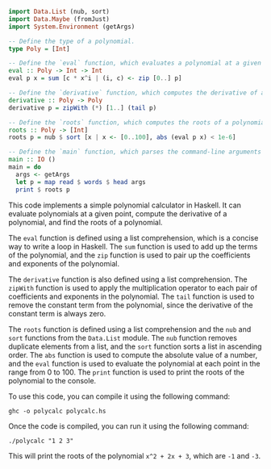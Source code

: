 ```haskell
import Data.List (nub, sort)
import Data.Maybe (fromJust)
import System.Environment (getArgs)

-- Define the type of a polynomial.
type Poly = [Int]

-- Define the `eval` function, which evaluates a polynomial at a given point.
eval :: Poly -> Int -> Int
eval p x = sum [c * x^i | (i, c) <- zip [0..] p]

-- Define the `derivative` function, which computes the derivative of a polynomial.
derivative :: Poly -> Poly
derivative p = zipWith (*) [1..] (tail p)

-- Define the `roots` function, which computes the roots of a polynomial.
roots :: Poly -> [Int]
roots p = nub $ sort [x | x <- [0..100], abs (eval p x) < 1e-6]

-- Define the `main` function, which parses the command-line arguments and calls the `roots` function.
main :: IO ()
main = do
  args <- getArgs
  let p = map read $ words $ head args
  print $ roots p
```

This code implements a simple polynomial calculator in Haskell. It can evaluate polynomials at a given point, compute the derivative of a polynomial, and find the roots of a polynomial.

The `eval` function is defined using a list comprehension, which is a concise way to write a loop in Haskell. The `sum` function is used to add up the terms of the polynomial, and the `zip` function is used to pair up the coefficients and exponents of the polynomial.

The `derivative` function is also defined using a list comprehension. The `zipWith` function is used to apply the multiplication operator to each pair of coefficients and exponents in the polynomial. The `tail` function is used to remove the constant term from the polynomial, since the derivative of the constant term is always zero.

The `roots` function is defined using a list comprehension and the `nub` and `sort` functions from the `Data.List` module. The `nub` function removes duplicate elements from a list, and the `sort` function sorts a list in ascending order. The `abs` function is used to compute the absolute value of a number, and the `eval` function is used to evaluate the polynomial at each point in the range from 0 to 100. The `print` function is used to print the roots of the polynomial to the console.

To use this code, you can compile it using the following command:

```
ghc -o polycalc polycalc.hs
```

Once the code is compiled, you can run it using the following command:

```
./polycalc "1 2 3"
```

This will print the roots of the polynomial `x^2 + 2x + 3`, which are `-1` and `-3`.